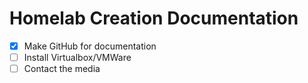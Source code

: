 # Homelab Creation Documentation

- [x] Make GitHub for documentation
- [ ] Install Virtualbox/VMWare
- [ ] Contact the media
